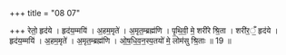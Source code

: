 +++
title = "08 07"

+++
रेतो॒ हृद॑ये । हृद॑य॒म्मयि॑ । अ॒हम॒मृते॑ । अ॒मृत॒म्ब्रह्म॑णि । पृ॒थि॒वी॒ मे॒ शरी॑रे श्रि॒ता । शरी॑र॒ँ॒ हृद॑ये ।  हृद॑य॒म्मयि॑ । अ॒हम॒मृते॑ । अ॒मृत॒म्ब्रह्म॑णि । ओ॒ष॒धि॒व॒न॒स्प॒तयो॑ मे॒ लोम॑सु श्रि॒ताः ॥ 19 ॥


